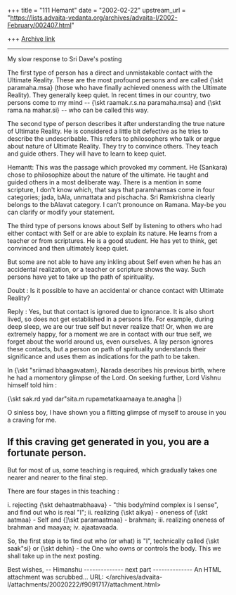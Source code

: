 +++
title = "111 Hemant"
date = "2002-02-22"
upstream_url = "https://lists.advaita-vedanta.org/archives/advaita-l/2002-February/002407.html"

+++
[Archive link](https://lists.advaita-vedanta.org/archives/advaita-l/2002-February/002407.html)

---------------
My slow response to Sri Dave's posting

 The first type of person has a direct and unmistakable contact with the
Ultimate Reality. These are the most profound persons and are called
{\skt paramaha.msa} (those who have finally achieved oneness with the Ultimate
Reality). They generally keep quiet. In recent times in our country, two
persons come to my mind -- {\skt raamak.r.s.na paramaha.msa} and
{\skt rama.na mahar.si} -- who can be called this way.

The second type of person describes it after understanding
the true nature of Ultimate Reality. He is considered a little bit defective
as he tries to describe the undescribable. This refers to philosophers who
talk or argue about nature of Ultimate Reality. They try to convince others.
They teach and guide others. They will have to learn to keep quiet.

Hemantt: This was the passage which provoked my comment. He (Sankara) chose to philosophize about the nature of the ultimate. He taught and guided others in a most deliberate way. There is a mention in some scripture, I don't know which, that says that paramhamsas come in four categories; jada, bAla, unmattata and pischacha. Sri Ramkrishna clearly belongs to the bAlavat category. I can't pronounce on Ramana.
May-be you can clarify or modify your statement.





The third type of persons knows about Self by listening to others who had
either contact with Self or are able to explain its nature. He learns from a
teacher or from scriptures. He is a good student. He has yet to think, get
convinced and then ultimately keep quiet.

But some are not able to have any inkling about Self even when he has an
accidental realization, or a teacher or scripture shows the way. Such
persons have yet to take up the path of spirituality.

Doubt : Is it possible to have an accidental or chance contact with
Ultimate Reality?

Reply : Yes, but that contact is ignored due to ignorance. It is also
short lived, so does not get established in a persons life. For example,
during deep sleep, we are our true self but never realize that! Or, when we
are extremely happy, for a moment we are in contact with our true self, we
forget about the world around us, even ourselves. A lay person ignores these
contacts, but a person on path of spirituality understands their
significance and uses them as indications for the path to be taken.

In {\skt "sriimad bhaagavatam}, Narada describes his previous birth, where he
had a momentory glimpse of the Lord. On seeking further, Lord Vishnu himself
told him :

{\skt sak.rd yad dar"sita.m rupametatkaamaaya te.anagha |}

O sinless boy, I have shown you a flitting glimpse of myself to arouse
in you a craving for me.

If this craving get generated in you, you are a fortunate person.
-----------------------------------------------------------

But for most of us, some teaching is required, which gradually takes one
nearer and nearer to the final step.

There are four stages in this teaching :

i.      rejecting {\skt dehaatmabhaava} - "this body/mind complex is I
        sense", and find out who is real "I";
ii.     realizing {\skt aikya} - oneness of {\skt aatmaa} - Self and
        {]\skt paramaatmaa} - brahman;
iii.    realizing oneness of brahman and maayaa;
iv.     ajaatavaada.

So, the first step is to find out who (or what) is "I", technically called
{\skt saak"si} or {\skt dehin} - the One who owns or controls the body.
This we shall take up in the next posting.

Best wishes,
-- Himanshu
-------------- next part --------------
An HTML attachment was scrubbed...
URL: </archives/advaita-l/attachments/20020222/f9091717/attachment.html>
